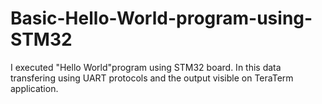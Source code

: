 # Basic-Hello-World-program-using-STM32
I executed "Hello World"program using STM32 board. In this data transfering using UART protocols and the output visible on TeraTerm application.
